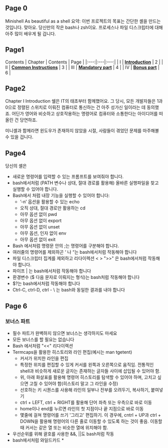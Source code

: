 ## Page 0

Minishell
As beautiful as a shell
요약: 이번 프로젝트의 목표는 간단한 셸을 만드는 것입니다. 맞아요. 당신만의 작은 bash나 zsh이요. 프로세스나 파일 디스크립터에 대해 아주 많이 배우게 될 겁니다. 



## Page1

Contents
| Chapter | Contents | Page |
|:---:|:---|:---:|
| I | [__Introduction__]() | 2 |
| II | [__Common Instructions__]() | 3 |
| III | [__Mandatory part__]() |  4 |
| IV | [__Bonus part__]() |  6 |



## Page2

Chapter I
Introduction
쉘은 IT의 태초부터 함께했어요. 그 당시, 모든 개발자들은 1과 0으로 정렬된 스위치로 이뤄진 컴퓨터로 통신하는 건 아주 성가신 일이라는 데 동의했죠. 어딘가 영어와 비슷하고 상호작용하는 명령어로 컴퓨터와 소통한다는 아이디어를 떠올린 건 당연하죠. 

미니셸과 함께라면 윈도우가 존재하지 않았을 시절, 사람들이 겪었던 문제를 마주해볼 수 있을 겁니다.  



## Page4

당신의 셸은

- 새로운 명령어를 입력할 수 있는 프롬프트를 보여줘야 합니다.
- bash에서처럼 (PATH 변수나 상대, 절대 경로를 활용해) 올바른 실행파일을 찾고 실행할 수 있어야 합니다. 
- Bash에서 처럼 내장 기능을 실행할 수 있어야 합니다:
  - ’-n’ 옵션을 활용할 수 있는 echo
  - 오직 상대, 절대 경로만 활용하는 cd
  - 아무 옵션 없이 pwd
  - 아무 옵션 없이 export
  - 아무 옵션 없이 unset
  - 아무 옵션, 인자 없이 env
  - 아무 옵션 없이 exit
- Bash 에서처럼 명령문 안의 ;는 명령어를 구분해야 합니다.
- 여러줄의 명령어를 제외하곤 ‘ 나 “는 bash에서처럼 작동해야 합니다
- 파일 디스크립터 집계를 제외하고 리다이렉션 < > ">>" 은 bash에서처럼 작동해야 합니다.  
- 파이프 | 는 bash에서처럼 작동해야 합니다
- 환경변수 ($ 다음 문자로 이뤄지는 형식)는 bash처럼 작동해야 합니다
- $?는 bash에서처럼 작동해야 합니다
- Ctrl-C, ctrl-D, ctrl - \ 는 bash와 동일한 결과를 내야 합니다



## Page 6

### 보너스 파트

- 필수 파트가 완벽하지 않으면 보너스는 생각하지도 마세요
- 모든 보너스를 할 필요는 없습니다
- Bash 에서처럼 "<<" 리다이렉션
- Termcaps을 활용한 히스토리와 라인 편집(예시는 man tgetent)
  - 커서가 위치한 라인을 편집
  - 특정한 위치를 편집할 수 있게 커서를 왼쪽과 오른쪽으로 움직임. 전통적인 shell과 비슷하게 새로운 글자는 존재하는 글자들 사이에 삽입될 수 있어야 함.
  - 위, 아래 화살표를 활용해 명령어 히스토리를 탐색할 수 있어야 하며, 고치고 싶으면 고칠 수 있어야 함(히스토리 말고 그 라인을 수정)
  - 선호하는 키 시퀀스를 사용해 라인의 일부나 전부를 오려두기, 복사하기, 붙여넣기
  - ctrl + LEFT, ctrl + RIGHT를 활용해 단어 좌측 또는 우측으로 바로 이동
  - home이나 end를 누르면 라인의 첫 지점이나 끝 지점으로 바로 이동
  - 몇줄에 걸쳐 명령어를 쓰기 '그리고' 편집하기. 이 경우에, cntrl + UP과 ctrl + DOWN을 활용해 명령어의 다른 줄로 이동할 수 있도록 하는 것이 좋음. 이동할 때 커서는 같은 열 또는 비슷한 열에 위치해야 함.  
- 우선순위를 위해 괄호를 사용한 &&, ||도 bash처럼 작동
- bash에서처럼 와일드카드 *
